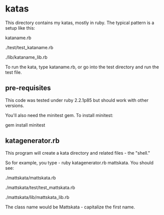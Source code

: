 # katas

This directory contains my katas, mostly in ruby. The typical pattern is a setup like this:

kataname.rb

./test/test_kataname.rb

./lib/kataname_lib.rb

To run the kata, type kataname.rb, or go into the test directory and run the test file.

## pre-requisites

This code was tested under ruby 2.2.1p85 but should work with other versions. 

You'll also need the minitest gem. To install minitest:

gem install minitest


## katagenerator.rb

This program will create a kata directory and related files - the "shell."

So for example, you type - ruby katagenerator.rb mattskata. You should see:

./mattskata/mattskata.rb

./mattskata/test/test_mattskata.rb

./mattskata/lib/mattskata_lib.rb

The class name would be Mattskata - capitalize the first name.



